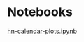 # Notebooks

[hn-calendar-plots.ipynb](https://nbviewer.jupyter.org/urls/gist.githubusercontent.com/hnagib/e2a039d20cd4fbe2965ec2dba9b07376/raw/c5118fa39936ed6d25ee7973d912dce66caada43/hn-calendar-plots.ipynb)
